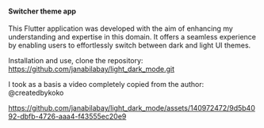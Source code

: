 #### Switcher theme app

This Flutter application was developed with the aim of enhancing my understanding and expertise in this domain. It offers a seamless experience by enabling users to effortlessly switch between dark and light UI themes.

Installation and use, сlone the repository: https://github.com/janabilabay/light_dark_mode.git

I took as a basis a video completely copied from the author: @createdbykoko

https://github.com/janabilabay/light_dark_mode/assets/140972472/9d5b4092-dbfb-4726-aaa4-f43555ec20e9
